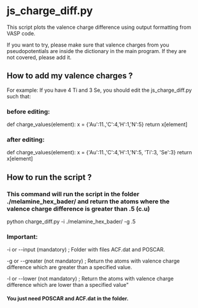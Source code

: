 # js_charge_diff.py
This script plots the valence charge difference using output formatting from VASP code.

If you want to try, please make sure that valence charges from you pseudopotentials
are inside the dictionary in the main program. If they are not covered, please add it.

## How to add my valence charges ?

For example: If you have 4 Ti and 3 Se, you should edit the js_charge_diff.py such that:

### before editing:

def charge_values(element):
    x = {'Au':11.,'C':4,'H':1,'N':5}
    return x[element]

### after editing:
def charge_values(element):
    x = {'Au':11.,'C':4,'H':1,'N':5, 'Ti':3, 'Se':3}
    return x[element]


## How to run the script ?

### This command will run the script in the folder ./melamine_hex_bader/ and return the atoms where the valence charge difference is greater than .5 (c.u)
python charge_diff.py -i ./melamine_hex_bader/ -g .5

### Important:

-i or --input (mandatory) ; Folder with files ACF.dat and POSCAR.

-g or --greater (not mandatory) ; Return the atoms with valence charge difference which are greater than a specified value.

-l or --lower (not mandatory) ; Return the atoms with valence charge difference which are lower than a specified value"

#### You just need POSCAR and ACF.dat in the folder.


